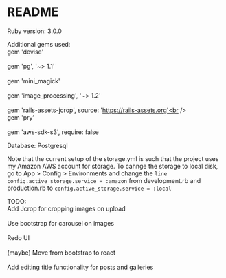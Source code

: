# README

Ruby version: 3.0.0

Additional gems used:
<br>gem 'devise' <br />
<br>gem 'pg', '\~> 1.1'<br />
<br>gem 'mini_magick'<br />
<br>gem 'image_processing', '\~> 1.2'<br />
<br>gem 'rails-assets-jcrop', source: 'https://rails-assets.org'<br />
<br>gem 'pry'<br />
<br>gem 'aws-sdk-s3', require: false<br />



Database: Postgresql

Note that the current setup of the storage.yml is such that the project uses my Amazon AWS account for storage. To cahnge the storage to local disk, go to App > Config > Environments and change the `line config.active_storage.service = :amazon` from development.rb and production.rb to `config.active_storage.service = :local`


TODO:
<br>Add Jcrop for cropping images on upload<br />
<br>Use bootstrap for carousel on images<br />
<br>Redo UI<br />
<br>(maybe) Move from bootstrap to react<br />
<br> Add editing title functionality for posts and galleries <br />
